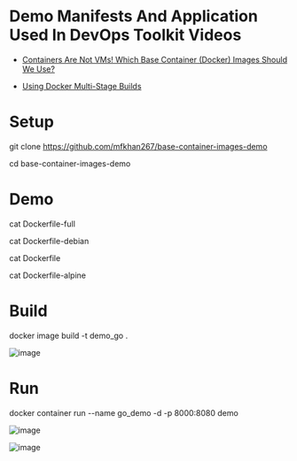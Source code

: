 # Demo Manifests And Application Used In DevOps Toolkit Videos

* [Containers Are Not VMs! Which Base Container (Docker) Images Should We Use?](https://youtu.be/82ZCJw9poxM)

* [Using Docker Multi-Stage Builds](https://youtu.be/zpkqNPwEzac)

# Setup #

git clone https://github.com/mfkhan267/base-container-images-demo

cd base-container-images-demo

# Demo #

cat Dockerfile-full

cat Dockerfile-debian

cat Dockerfile

cat Dockerfile-alpine

# Build #

docker image build -t demo_go .

![image](https://github.com/mfkhan267/base-container-images-demo/assets/77663612/b62ee35d-4f67-4bec-b73e-846639500ee8)

# Run #

docker container run --name go_demo -d -p 8000:8080 demo

![image](https://github.com/mfkhan267/base-container-images-demo/assets/77663612/9092f5d8-973d-402d-b910-311fa6ba7f20)

![image](https://github.com/mfkhan267/base-container-images-demo/assets/77663612/c5168617-9372-4351-9969-c3c20e7e6efb)


